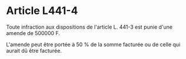# Article L441-4

Toute infraction aux dispositions de l'article L. 441-3 est punie d'une amende de 500000 F.

L'amende peut être portée à 50 % de la somme facturée ou de celle qui aurait dû être facturée.
